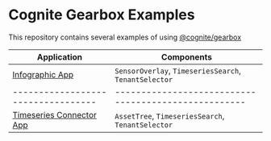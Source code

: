 # Cognite Gearbox Examples

This repository contains several examples of using [@cognite/gearbox](https://github.com/cognitedata/gearbox.js)

| Application                                          | Components                                            |
| ---------------------------------------------------- | ----------------------------------------------------- |
| [Infographic App][infographic-app]                   | `SensorOverlay`, `TimeseriesSearch`, `TenantSelector` |
| ----------------------------------                   | ----------------------------------------------------  |
| [Timeseries Connector App][timeseries-connector-app] | `AssetTree`, `TimeseriesSearch`, `TenantSelector`     |

[infographic-app]: https://github.com/cognitedata/javascript-getting-started/tree/master/infographic-app
[timeseries-connector-app]: https://github.com/cognitedata/javascript-getting-started/tree/master/timeseries-connector-app